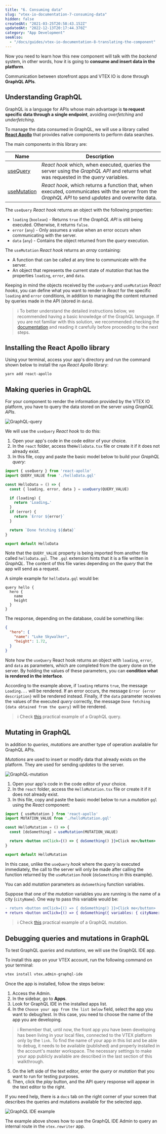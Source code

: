 ```yaml
---
title: "6. Consuming data"
slug: "vtex-io-documentation-7-consuming-data"
hidden: false
createdAt: "2021-03-25T20:58:43.152Z"
updatedAt: "2022-12-13T20:17:44.370Z"
category: "App Development"
seeAlso:
  - "/docs/guides/vtex-io-documentation-8-translating-the-component"
---
```


Now you need to learn how this new component will talk with the *backend* system, in other words, how it is going to **consume and insert data in the platform**.

Communication between storefront apps and VTEX IO is done through **GraphQL APIs**.

## Understanding GraphQL

GraphQL is a language for APIs whose main advantage is **to request specific data through a single endpoint**, avoiding *overfetching* and *underfetching*.

To manage the data consumed in GraphQL, we will use a library called [**React Apollo**](https://www.npmjs.com/package/react-apollo) that provides native components to perform data searches.

The main components in this library are:

| Name                                                                    | Description                                                                                                                                           |
| ----------------------------------------------------------------------- | ----------------------------------------------------------------------------------------------------------------------------------------------------- |
| [useQuery](https://www.apollographql.com/docs/react/data/queries/)      | *React hook* which, when executed, queries the server using the *GraphQL API* and returns what was requested in the *query* variables.                |
| [useMutation](https://www.apollographql.com/docs/react/data/mutations/) | *React hook*, which returns a function that, when executed, communicates with the server from the *GraphQL API* to send *updates* and overwrite data. |

The `useQuery` *React hook* returns an object with the following properties:

- `loading` (`boolean`) - Returns `true` if the *GraphQL API* is still being executed. Otherwise, it returns `false`.
- `error` (`any`) - Only assumes a value when an error occurs when communicating with the server.
- `data` (`any`) - Contains the object returned from the *query* execution.

The `useMutation` *React hook* returns an *array* containing:

- A function that can be called at any time to communicate with the server.
- An object that represents the current state of *mutation* that has the properties `loading`, `error`, and `data`.

Keeping in mind the objects received by the `useQuery` and `useMutation` *React hooks*, you can define what you want to render in *React* for the specific `loading` and `error` conditions, in addition to managing the content returned by queries made in the API (stored in `data`).

> ℹ️ To better understand the detailed instructions below, we recommended having a basic knowledge of the GraphQL language. If you are not familiar with this solution, we recommended checking the [documentation](https://graphql.org/learn/) and reading it carefully before proceeding to the next steps.

## Installing the React Apollo library

Using your terminal, access your app's directory and run the command shown below to install the `npm` *React Apollo* library:

```sh
yarn add react-apollo
```

## Making queries in GraphQL

For your component to render the information provided by the VTEX IO platform, you have to query the data stored on the server using *GraphQL APIs*.

![GraphQL-query](https://cdn.jsdelivr.net/gh/vtexdocs/dev-portal-content@main/images/vtex-io-documentation-7-consuming-data-0.png)

We will use the `useQuery` *React hook* to do this:

1. Open your app's code in the code editor of your choice.
2. In the `react` folder, access the`HelloData.tsx` file or create it if it does not already exist.
3. In this file, copy and paste the basic model below to build your *GraphQL query*:

```jsx
import { useQuery } from 'react-apollo'
import QUERY_VALUE from './helloData.gql'

const HelloData = () => {
  const { loading, error, data } = useQuery(QUERY_VALUE)

  if (loading) {
    return 'Loading…'
  }
  if (error) {
    return `Error ${error}`
  }

  return `Done fetching ${data}`
}

export default HelloData
```

Note that the `QUERY_VALUE` property is being imported from another file called `helloData.gql`. The `.gql` extension hints that it is a file written in *GraphQL*. The content of this file varies depending on the *query* that the app will send as a request.

A simple example for `helloData.gql` would be:

```gql
query hello {
  hero {
    name  
    height
  }
}
```

The response, depending on the database, could be something like:

```json
{
  "hero": {
    "name": "Luke Skywalker",
    "height": 1.72,
  }
}
```

Note how the `useQuery` React hook returns an object with `loading`, `error`, and `data` as parameters, which are completed from the query done on the server. By holding the values of these parameters, you can **condition what is rendered in the interface**.

According to the example above, if `loading` returns `true`, the message `Loading...` will be rendered. If an error occurs, the message `Error {error description}` will be rendered instead. Finally, if the `data` parameter receives the values of the executed *query* correctly, the message `Done fetching {data obtained from the query}` will be rendered.

> ℹ️ Check [this](https://www.apollographql.com/docs/react/data/queries/) practical example of a GraphQL query.

## Mutating in GraphQL

In addition to *queries*, *mutations* are another type of operation available for GraphQL APIs.

*Mutations* are used to insert or modify data that already exists on the platform. They are used for sending *updates* to the server.

![GraphQL-mutation](https://cdn.jsdelivr.net/gh/vtexdocs/dev-portal-content@main/images/vtex-io-documentation-7-consuming-data-1.png)

1. Open your app's code in the code editor of your choice.
2. In the `react` folder, access the `HelloMutation.tsx` file or create it if it does not already exist.
3. In this file, copy and paste the basic model below to run a *mutation* `gql` using the *React* component:

```jsx
import { useMutation } from 'react-apollo'
import MUTATION_VALUE from './helloMutation.gql'

const HelloMutation = () => {
  const [doSomething] = useMutation(MUTATION_VALUE)

  return <button onClick={() => { doSomething() }}>Click me</button>
}

export default HelloMutation
```

In this case, unlike the `useQuery` *hook* where the *query* is executed immediately, the call to the server will only be made after calling the function returned by the `useMutation` *hook* (`doSomething` in this example).

You can add *mutation* parameters as `doSomething` function variables.

Suppose that one of the *mutation* variables you are running is the name of a city (`cityName`). One way to pass this variable would be:

```diff
- return <button onClick={() => { doSomething() }}>Click me</button>
+ return <button onClick={() => { doSomething({ variables: { cityName: 'Rio' ) }}>Click me</button>
```

> ℹ️ Check [this](https://www.apollographql.com/docs/react/data/mutations/) practical example of a GraphQL mutation.

## Debugging queries and mutations in GraphQL

To test GraphQL *queries* and *mutations*, we will use the GraphQL IDE app.

To install this app on your VTEX account, run the following command on your terminal:

```sh
vtex install vtex.admin-graphql-ide
```

Once the app is installed, follow the steps below:

1. Access the Admin.
2. In the sidebar, go to **Apps**.
3. Look for GraphQL IDE in the installed apps list.
4. In the `Choose your app from the list below` field, select the app you want to debug/test. In this case, you need to choose the name of the app you are developing.

> ℹ️ Remember that, until now, the front app you have been developing has been living in your local files, connected to the VTEX platform only by the `link`. To find the name of your app in this list and be able to debug, it needs to be available (published) and properly installed in the account's master workspace. The necessary settings to make your app publicly available are described in the last section of this walkthrough.

5. On the left side of the text editor, enter the *query* or *mutation* that you want to run for testing purposes.
6. Then, click the *play* button, and the API query response will appear in the text editor to the right.

If you need help, there is a `docs` tab on the right corner of your screen that describes the queries and mutations available for the selected app.

![GraphQL IDE example](https://cdn.jsdelivr.net/gh/vtexdocs/dev-portal-content@main/images/vtex-io-documentation-7-consuming-data-2.png) 

The example above shows how to use the GraphQL IDE Admin to query an internal route in the `vtex.rewriter` app.
